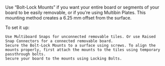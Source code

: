 Use “Bolt-Lock Mounts” if you want your entire board or segments of your board to be easily removable, or if you're using Multibin Plates. This mounting method creates a 6.25 mm offset from the surface.

To set it up:

    Use Multiboard Snaps for unconnected removable tiles. Or use Raised Snap Connectors for a connected removable board.
    Secure the Bolt-Lock Mounts to a surface using screws. To align the mounts properly, first attach the mounts to the tiles using temporary passthrough bolts.
    Secure your board to the mounts using Locking Bolts.
